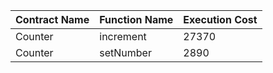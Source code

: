 | Contract Name | Function Name | Execution Cost |
| ------------- | ------------- | -------------- |
| Counter       | increment     | 27370          |
| Counter       | setNumber     | 2890           |

